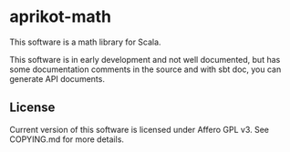 # aprikot-math

This software is a math library for Scala.

This software is in early development and not well documented, but has some
documentation comments in the source and with sbt doc, you can generate
API documents.

## License

Current version of this software is licensed under Affero GPL v3. See
COPYING.md for more details.
